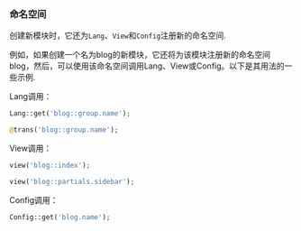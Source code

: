 ### 命名空间

创建新模块时，它还为`Lang`、`View`和`Config`注册新的命名空间.

例如，如果创建一个名为blog的新模块，它还将为该模块注册新的命名空间 blog，然后，可以使用该命名空间调用Lang、View或Config。以下是其用法的一些示例.

Lang调用：

```php
Lang::get('blog::group.name');

@trans('blog::group.name');
```

View调用：

```php
view('blog::index');

view('blog::partials.sidebar');
```

Config调用：

```php
Config::get('blog.name');
```

